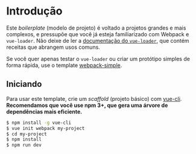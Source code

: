 # Introdução

Este _boilerplate_ (modelo de projeto) é voltado a projetos grandes e mais complexos, e pressupõe que você já esteja familiarizado com Webpack e `vue-loader`. Não deixe de ler a [documentação do `vue-loader`](https://vue-loader.vuejs.org/), que contém receitas que abrangem usos comuns.

Se você quer apenas testar o `vue-loader` ou criar um protótipo simples de forma rápida, use o template [webpack-simple](https://github.com/vuejs-templates/webpack-simple).

## Iniciando

Para usar este template, crie um _scaffold_ (projeto básico) com [vue-cli](https://github.com/vuejs/vue-cli). **Recomendamos que você use npm 3+, que gera uma árvore de dependências mais eficiente.**

``` bash
$ npm install -g vue-cli
$ vue init webpack my-project
$ cd my-project
$ npm install
$ npm run dev
```
